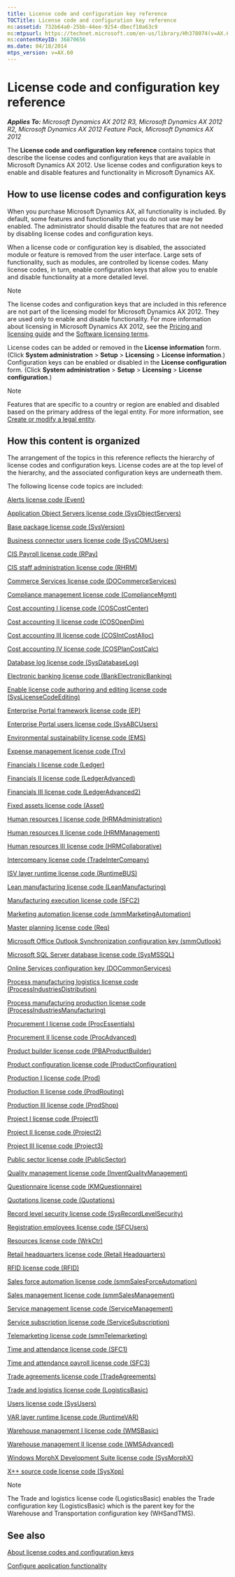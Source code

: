 ```yaml
---
title: License code and configuration key reference
TOCTitle: License code and configuration key reference
ms:assetid: 732b64a0-25bb-44ee-9254-dbecf10a63c9
ms:mtpsurl: https://technet.microsoft.com/en-us/library/Hh378074(v=AX.60)
ms:contentKeyID: 36870656
ms.date: 04/18/2014
mtps_version: v=AX.60
---
```


# License code and configuration key reference 


_**Applies To:** Microsoft Dynamics AX 2012 R3, Microsoft Dynamics AX 2012 R2, Microsoft Dynamics AX 2012 Feature Pack, Microsoft Dynamics AX 2012_

The **License code and configuration key reference** contains topics that describe the license codes and configuration keys that are available in Microsoft Dynamics AX 2012. Use license codes and configuration keys to enable and disable features and functionality in Microsoft Dynamics AX.

## How to use license codes and configuration keys

When you purchase Microsoft Dynamics AX, all functionality is included. By default, some features and functionality that you do not use may be enabled. The administrator should disable the features that are not needed by disabling license codes and configuration keys.

When a license code or configuration key is disabled, the associated module or feature is removed from the user interface. Large sets of functionality, such as modules, are controlled by license codes. Many license codes, in turn, enable configuration keys that allow you to enable and disable functionality at a more detailed level.


> [!NOTE]
> <P>The license codes and configuration keys that are included in this reference are not part of the licensing model for Microsoft Dynamics AX 2012. They are used only to enable and disable functionality. For more information about licensing in Microsoft Dynamics AX 2012, see the <A href="http://go.microsoft.com/fwlink/?linkid=228374">Pricing and licensing guide</A> and the <A href="http://go.microsoft.com/fwlink/?linkid=228377">Software licensing terms</A>.</P>



License codes can be added or removed in the **License information** form. (Click **System administration** \> **Setup** \> **Licensing** \> **License information**.) Configuration keys can be enabled or disabled in the **License configuration** form. (Click **System administration** \> **Setup** \> **Licensing** \> **License configuration**.)


> [!NOTE]
> <P>Features that are specific to a country or region are enabled and disabled based on the primary address of the legal entity. For more information, see <A href="create-or-modify-a-legal-entity.md">Create or modify a legal entity</A>.</P>



## How this content is organized

The arrangement of the topics in this reference reflects the hierarchy of license codes and configuration keys. License codes are at the top level of the hierarchy, and the associated configuration keys are underneath them.

The following license code topics are included:

[Alerts license code (Event)](alerts-license-code-event.md)

[Application Object Servers license code (SysObjectServers)](application-object-servers-license-code-sysobjectservers.md)

[Base package license code (SysVersion)](base-package-license-code-sysversion.md)

[Business connector users license code (SysCOMUsers)](business-connector-users-license-code-syscomusers.md)

[CIS Payroll license code (RPay)](cis-payroll-license-code-rpay.md)

[CIS staff administration license code (RHRM)](cis-staff-administration-license-code-rhrm.md)

[Commerce Services license code (DOCommerceServices)](commerce-services-license-code-docommerceservices.md)

[Compliance management license code (ComplianceMgmt)](compliance-management-license-code-compliancemgmt.md)

[Cost accounting I license code (COSCostCenter)](cost-accounting-i-license-code-coscostcenter.md)

[Cost accounting II license code (COSOpenDim)](cost-accounting-ii-license-code-cosopendim.md)

[Cost accounting III license code (COSIntCostAlloc)](cost-accounting-iii-license-code-cosintcostalloc.md)

[Cost accounting IV license code (COSPlanCostCalc)](cost-accounting-iv-license-code-cosplancostcalc.md)

[Database log license code (SysDatabaseLog)](database-log-license-code-sysdatabaselog.md)

[Electronic banking license code (BankElectronicBanking)](electronic-banking-license-code-bankelectronicbanking.md)

[Enable license code authoring and editing license code (SysLicenseCodeEditing)](enable-license-code-authoring-and-editing-license-code-syslicensecodeediting.md)

[Enterprise Portal framework license code (EP)](enterprise-portal-framework-license-code-ep.md)

[Enterprise Portal users license code (SysABCUsers)](enterprise-portal-users-license-code-sysabcusers.md)

[Environmental sustainability license code (EMS)](environmental-sustainability-license-code-ems.md)

[Expense management license code (Trv)](expense-management-license-code-trv.md)

[Financials I license code (Ledger)](financials-i-license-code-ledger.md)

[Financials II license code (LedgerAdvanced)](financials-ii-license-code-ledgeradvanced.md)

[Financials III license code (LedgerAdvanced2)](financials-iii-license-code-ledgeradvanced2.md)

[Fixed assets license code (Asset)](fixed-assets-license-code-asset.md)

[Human resources I license code (HRMAdministration)](human-resources-i-license-code-hrmadministration.md)

[Human resources II license code (HRMManagement)](human-resources-ii-license-code-hrmmanagement.md)

[Human resources III license code (HRMCollaborative)](human-resources-iii-license-code-hrmcollaborative.md)

[Intercompany license code (TradeInterCompany)](intercompany-license-code-tradeintercompany.md)

[ISV layer runtime license code (RuntimeBUS)](isv-layer-runtime-license-code-runtimebus.md)

[Lean manufacturing license code (LeanManufacturing)](lean-manufacturing-license-code-leanmanufacturing.md)

[Manufacturing execution license code (SFC2)](manufacturing-execution-license-code-sfc2.md)

[Marketing automation license code (smmMarketingAutomation)](marketing-automation-license-code-smmmarketingautomation.md)

[Master planning license code (Req)](master-planning-license-code-req.md)

[Microsoft Office Outlook Synchronization configuration key (smmOutlook)](microsoft-office-outlook-synchronization-configuration-key-smmoutlook.md)

[Microsoft SQL Server database license code (SysMSSQL)](microsoft-sql-server-database-license-code-sysmssql.md)

[Online Services configuration key (DOCommonServices)](online-services-configuration-key-docommonservices.md)

[Process manufacturing logistics license code (ProcessIndustriesDistribution)](process-manufacturing-logistics-license-code-processindustriesdistribution.md)

[Process manufacturing production license code (ProcessIndustriesManufacturing)](process-manufacturing-production-license-code-processindustriesmanufacturing.md)

[Procurement I license code (ProcEssentials)](procurement-i-license-code-processentials.md)

[Procurement II license code (ProcAdvanced)](procurement-ii-license-code-procadvanced.md)

[Product builder license code (PBAProductBuilder)](product-builder-license-code-pbaproductbuilder.md)

[Product configuration license code (ProductConfiguration)](product-configuration-license-code-productconfiguration.md)

[Production I license code (Prod)](production-i-license-code-prod.md)

[Production II license code (ProdRouting)](production-ii-license-code-prodrouting.md)

[Production III license code (ProdShop)](production-iii-license-code-prodshop.md)

[Project I license code (Project1)](project-i-license-code-project1.md)

[Project II license code (Project2)](project-ii-license-code-project2.md)

[Project III license code (Project3)](project-iii-license-code-project3.md)

[Public sector license code (PublicSector)](public-sector-license-code-publicsector.md)

[Quality management license code (InventQualityManagement)](quality-management-license-code-inventqualitymanagement.md)

[Questionnaire license code (KMQuestionnaire)](questionnaire-license-code-kmquestionnaire.md)

[Quotations license code (Quotations)](quotations-license-code-quotations.md)

[Record level security license code (SysRecordLevelSecurity)](record-level-security-license-code-sysrecordlevelsecurity.md)

[Registration employees license code (SFCUsers)](registration-employees-license-code-sfcusers.md)

[Resources license code (WrkCtr)](resources-license-code-wrkctr.md)

[Retail headquarters license code (Retail Headquarters)](retail-headquarters-license-code-retail-headquarters.md)

[RFID license code (RFID)](rfid-license-code-rfid.md)

[Sales force automation license code (smmSalesForceAutomation)](sales-force-automation-license-code-smmsalesforceautomation.md)

[Sales management license code (smmSalesManagement)](sales-management-license-code-smmsalesmanagement.md)

[Service management license code (ServiceManagement)](service-management-license-code-servicemanagement.md)

[Service subscription license code (ServiceSubscription)](service-subscription-license-code-servicesubscription.md)

[Telemarketing license code (smmTelemarketing)](telemarketing-license-code-smmtelemarketing.md)

[Time and attendance license code (SFC1)](time-and-attendance-license-code-sfc1.md)

[Time and attendance payroll license code (SFC3)](time-and-attendance-payroll-license-code-sfc3.md)

[Trade agreements license code (TradeAgreements)](trade-agreements-license-code-tradeagreements.md)

[Trade and logistics license code (LogisticsBasic)](trade-and-logistics-license-code-logisticsbasic.md)

[Users license code (SysUsers)](users-license-code-sysusers.md)

[VAR layer runtime license code (RuntimeVAR)](var-layer-runtime-license-code-runtimevar.md)

[Warehouse management I license code (WMSBasic)](warehouse-management-i-license-code-wmsbasic.md)

[Warehouse management II license code (WMSAdvanced)](warehouse-management-ii-license-code-wmsadvanced.md)

[Windows MorphX Development Suite license code (SysMorphX)](windows-morphx-development-suite-license-code-sysmorphx.md)

[X++ source code license code (SysXpp)](x-source-code-license-code-sysxpp.md)


> [!NOTE]
> <P>The Trade and logistics license code (LogisticsBasic) enables the Trade configuration key (LogisticsBasic) which is the parent key for the Warehouse and Transportation configuration key (WHSandTMS).</P>



## See also

[About license codes and configuration keys](https://technet.microsoft.com/en-us/library/aa548653\(v=ax.60\))

[Configure application functionality](configure-application-functionality.md)

  


